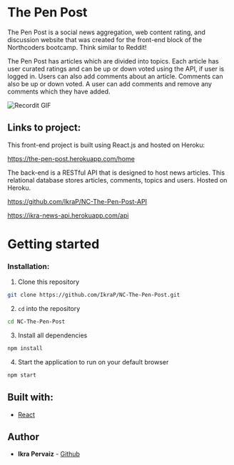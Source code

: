 # The Pen Post

The Pen Post is a social news aggregation, web content rating, and discussion website that was created for the front-end block of the Northcoders bootcamp. Think similar to Reddit!

The Pen Post has articles which are divided into topics. Each article has user curated ratings and can be up or down voted using the API, if user is logged in. Users can also add comments about an article. Comments can also be up or down voted. A user can add comments and remove any comments which they have added.

![Recordit GIF](http://g.recordit.co/8ruijZz4sE.gif)

## Links to project:

This front-end project is built using React.js and hosted on Heroku:

https://the-pen-post.herokuapp.com/home

The back-end is a RESTful API that is designed to host news articles. This relational database stores articles, comments, topics and users. Hosted on Heroku.

https://github.com/IkraP/NC-The-Pen-Post-API

https://ikra-news-api.herokuapp.com/api

# Getting started

### Installation:

1. Clone this repository

```bash
git clone https://github.com/IkraP/NC-The-Pen-Post.git
```

2. `cd` into the repository

```bash
cd NC-The-Pen-Post
```

3. Install all dependencies

```bash
npm install
```

4. Start the application to run on your default browser

```bash
npm start
```

## Built with:

- [React](https://reactjs.org/)

## Author

- **Ikra Pervaiz** - [Github](https://github.com/ikraP)
